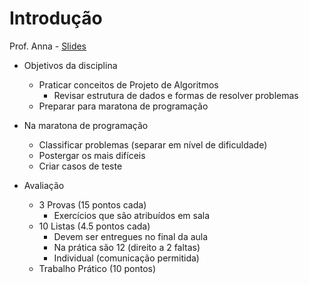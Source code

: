 Introdução
====

Prof. Anna - [Slides](https://www.dropbox.com/sh/h99sblcjy3uj4fl/AAA2N9kCJnH0anjxXgIR4VgZa/A01.pdf?dl=0)

- Objetivos da disciplina
  - Praticar conceitos de Projeto de Algoritmos
    - Revisar estrutura de dados e formas de resolver problemas
  - Preparar para maratona de programação

- Na maratona de programação
  - Classificar problemas (separar em nível de dificuldade)
  - Postergar os mais difíceis
  - Criar casos de teste

- Avaliação
  - 3 Provas (15 pontos cada)
    - Exercícios que são atribuídos em sala
  - 10 Listas (4.5 pontos cada)
    - Devem ser entregues no final da aula
    - Na prática são 12 (direito a 2 faltas)
    - Individual (comunicação permitida)
  - Trabalho Prático (10 pontos)
